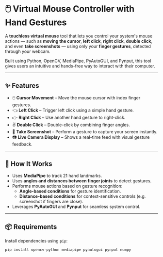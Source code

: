 
# 🖱️ Virtual Mouse Controller with Hand Gestures

A **touchless virtual mouse** tool that lets you control your system's mouse actions — such as **moving the cursor**, **left click**, **right click**, **double click**, and even **take screenshots** — using only your **finger gestures**, detected through your webcam.

Built using Python, OpenCV, MediaPipe, PyAutoGUI, and Pynput, this tool gives users an intuitive and hands-free way to interact with their computer.

---

## ✨ Features

- 🖱️ **Cursor Movement** – Move the mouse cursor with index finger gestures.
- 👈 **Left Click** – Trigger left click using a simple hand gesture.
- 👉 **Right Click** – Use another hand gesture to right-click.
- ✌️ **Double Click** – Double-click by combining finger angles.
- 📸 **Take Screenshot** – Perform a gesture to capture your screen instantly.
- 📷 **Live Camera Display** – Shows a real-time feed with visual gesture feedback.

---

## 🧠 How It Works

- Uses **MediaPipe** to track 21 hand landmarks.
- Uses **angles and distances between finger joints** to detect gestures.
- Performs mouse actions based on gesture recognition:
  - **Angle-based conditions** for gesture identification.
  - **Distance-based conditions** for context-sensitive controls (e.g. screenshot if fingers are close).
- Leverages **PyAutoGUI** and **Pynput** for seamless system control.

---

## 📦 Requirements

Install dependencies using `pip`:

```bash
pip install opencv-python mediapipe pyautogui pynput numpy

